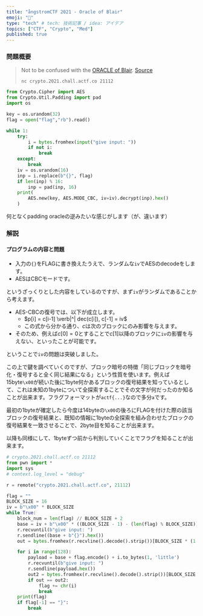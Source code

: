 ```yaml
---
title: "ångstromCTF 2021 - Oracle of Blair"
emoji: "🐡"
type: "tech" # tech: 技術記事 / idea: アイデア
topics: ["CTF", "Crypto", "Med"]
published: true
---
```


### 問題概要
> Not to be confused with the [ORACLE of Blair](https://polistat.mbhs.edu/). [Source](https://files.actf.co/1a4d2dc86ffe7d211c5355031f215700de48f34bcb41d1bd8b68581f7e74545b/server.py)
>
> `nc crypto.2021.chall.actf.co 21112`

```python:server.py
from Crypto.Cipher import AES
from Crypto.Util.Padding import pad
import os

key = os.urandom(32)
flag = open("flag","rb").read()

while 1:
	try:
		i = bytes.fromhex(input("give input: "))
		if not i:
			break
	except:
		break
	iv = os.urandom(16)
	inp = i.replace(b"{}", flag)
	if len(inp) % 16:
		inp = pad(inp, 16)
	print(
		AES.new(key, AES.MODE_CBC, iv=iv).decrypt(inp).hex()
	)
```

何となくpadding oracleの逆みたいな感じがします（が、違います）

### 解説
#### プログラムの内容と問題
- 入力の`{}`をFLAGに書き換えたうえで、ランダムな`iv`でAESのdecodeをします。
- AESはCBCモードです。

というざっくりとした内容をしているのですが、まず`iv`がランダムであることから考えます。

- AES-CBCの復号では、以下が成立します。
    - $p[i] = c[i-1] \verb|^| dec(c[i]), c[-1] = iv$
    - この式から分かる通り、$c$は次のブロックにのみ影響を与えます。
- そのため、例えば$c[0] = 0$とすることで$c[1]$以降のブロックに`iv`の影響を与えない、といったことが可能です。

ということで`iv`の問題は突破しました。

この上で鍵を調べていくのですが、ブロック暗号の特徴「同じブロックを暗号化・復号すると全く同じ結果になる」という性質を使います。例えば15byte`\x00`が続いた後に1byte何かあるブロックの復号結果を知っているとして、これは未知の1byteについて全探索することでその文字が何だったのか知ることが出来ます。フラグフォーマットが`actf{...}`なので多分`a`です。

最初の1byteが確定したら今度は14byteの`\x00`の後ろにFLAGを付けた際の該当ブロックの復号結果と、既知の情報に1byteの全探索を組み合わせたブロックの復号結果を一致させることで、2byte目を知ることが出来ます。

以降も同様にして、1byteずつ前から判別していくことでフラグを知ることが出来ます。

```python:solve.py
# crypto.2021.chall.actf.co 21112
from pwn import *
import sys
# context.log_level = "debug"

r = remote("crypto.2021.chall.actf.co", 21112)

flag = ""
BLOCK_SIZE = 16
iv = b"\x00" * BLOCK_SIZE
while True:
    block_num = len(flag) // BLOCK_SIZE + 2
    base = iv + b"\x00" * ((BLOCK_SIZE - 1) - (len(flag) % BLOCK_SIZE))
    r.recvuntil(b"give input: ")
    r.sendline((base + b"{}").hex())
    out = bytes.fromhex(r.recvline().decode().strip())[BLOCK_SIZE * (1 + len(flag) // BLOCK_SIZE) : BLOCK_SIZE * (2 + len(flag) // BLOCK_SIZE)]

    for i in range(128):
        payload = base + flag.encode() + i.to_bytes(1, 'little')
        r.recvuntil(b"give input: ")
        r.sendline(payload.hex())
        out2 = bytes.fromhex(r.recvline().decode().strip())[BLOCK_SIZE * (1 + len(flag) // BLOCK_SIZE) : BLOCK_SIZE * (2 + len(flag) // BLOCK_SIZE)]
        if out == out2:
            flag += chr(i)
            break
    print(flag)
    if flag[-1] == "}":
        break
```